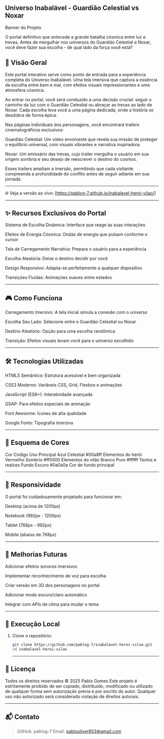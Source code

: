 ## Universo Inabalável - Guardião Celestial vs Noxar

Banner do Projeto

O portal definitivo que antecede a grande batalha cósmica entre luz e trevas. Antes de mergulhar nos universos do Guardião Celestial e Noxar, você deve fazer sua escolha - de qual lado da força você está?

## 🌌 Visão Geral
Este portal interativo serve como ponto de entrada para a experiência completa do Universo Inabalável. Uma tela imersiva que captura a essência da escolha entre bem e mal, com efeitos visuais impressionantes e uma atmosfera cósmica.

Ao entrar no portal, você será conduzido a uma decisão crucial: seguir o caminho da luz com o Guardião Celestial ou abraçar as trevas ao lado de Noxar. Cada escolha leva você a uma página dedicada, onde a história se desdobra de forma épica.

Nas páginas individuais dos personagens, você encontrará trailers cinematográficos exclusivos:

Guardião Celestial: Um vídeo envolvente que revela sua missão de proteger o equilíbrio universal, com visuais vibrantes e narrativa inspiradora.

Noxar: Um emissário das trevas, cujo trailer mergulha o usuário em sua origem sombria e seu desejo de reescrever o destino do cosmos.

Esses trailers ampliam a imersão, permitindo que cada visitante compreenda a profundidade do conflito antes de seguir adiante em sua jornada.

---

🌐 Veja a versão ao vivo:   [https://pablog-7.github.io/inabalavel-heroi-vilao/]

---

## ✨ Recursos Exclusivos do Portal
Sistema de Escolha Dinâmica: Interface que reage às suas interações

Efeitos de Energia Cósmica: Ondas de energia que pulsam conforme o cursor

Tela de Carregamento Narrativa: Prepara o usuário para a experiência

Escolha Aleatória: Deixe o destino decidir por você

Design Responsivo: Adapta-se perfeitamente a qualquer dispositivo

Transições Fluidas: Animações suaves entre estados

---

## 🎮 Como Funciona
Carregamento Imersivo: A tela inicial simula a conexão com o universo

Escolha Seu Lado: Selecione entre o Guardião Celestial ou Noxar

Destino Aleatório: Opção para uma escolha randômica

Transição: Efeitos visuais levam você para o universo escolhido

---

## 🛠 Tecnologias Utilizadas
HTML5 Semântico: Estrutura acessível e bem organizada

CSS3 Moderno: Variáveis CSS, Grid, Flexbox e animações

JavaScript (ES6+): Interatividade avançada

GSAP: Para efeitos especiais de animação

Font Awesome: Ícones de alta qualidade

Google Fonts: Tipografia imersiva

---

## 🎨 Esquema de Cores
Cor	Código	Uso Principal
Azul Celestial	#00a8ff	Elementos do herói
Vermelho Sombrio	#ff0000	Elementos do vilão
Branco Puro	#ffffff	Textos e realces
Fundo Escuro	#0a0a0a	Cor de fundo principal

---

## 📱 Responsividade
O portal foi cuidadosamente projetado para funcionar em:

Desktop (acima de 1200px)

Notebook (992px - 1200px)

Tablet (768px - 992px)

Mobile (abaixo de 768px)

---

## 🔮 Melhorias Futuras
Adicionar efeitos sonoros imersivos

Implementar reconhecimento de voz para escolha

Criar versão em 3D dos personagens no portal

Adicionar modo escuro/claro automático

Integrar com APIs de clima para mudar o tema

---

## 🚀 Execução Local

1. Clone o repositório:

   ```bash
   git clone https://github.com/pablog-7/inabalavel-heroi-vilao.git
   cd inabalavel-heroi-vilao
   ```

   ---

## 📜 Licença
Todos os direitos reservados © 2025 Pablo Gomes
Este projeto é estritamente proibido de ser copiado, distribuído, modificado ou utilizado de qualquer forma sem autorização prévia e por escrito do autor. Qualquer uso não autorizado será considerado violação de direitos autorais.

---

## 📬 Contato
>GitHub: pablog-7
>Email: pablooliver853@gmail.com
